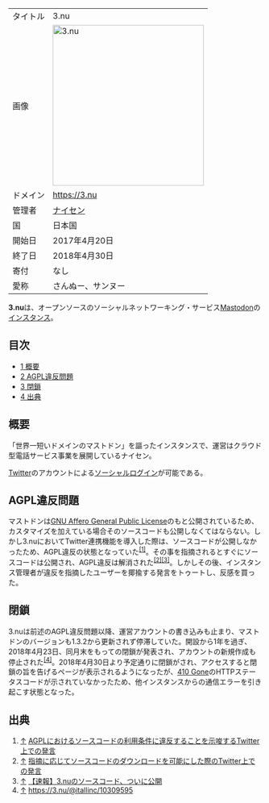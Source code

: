<div>

|          |                                                                                                                                                                                                                                    |
|----------|------------------------------------------------------------------------------------------------------------------------------------------------------------------------------------------------------------------------------------|
| タイトル | 3.nu                                                                                                                                                                                                                               |
| 画像     | [<img src="/images/thumb/2/2d/3nu.png/300px-3nu.png" srcset="/images/thumb/2/2d/3nu.png/450px-3nu.png 1.5x, /images/2/2d/3nu.png 2x" width="300" height="319" alt="3.nu" />](/%E3%83%95%E3%82%A1%E3%82%A4%E3%83%AB:3nu.png "3.nu") |
| ドメイン | <a href="https://3.nu" rel="nofollow">https://3.nu</a>                                                                                                                                                                             |
| 管理者   | <a href="https://naisen.jp/" rel="nofollow">ナイセン</a>                                                                                                                                                                           |
| 国       | 日本国                                                                                                                                                                                                                             |
| 開始日   | 2017年4月20日                                                                                                                                                                                                                      |
| 終了日   | 2018年4月30日                                                                                                                                                                                                                      |
| 寄付     | なし                                                                                                                                                                                                                               |
| 愛称     | さんぬー、サンヌー                                                                                                                                                                                                                 |

**3.nu**は、オープンソースのソーシャルネットワーキング・サービス[Mastodon](/Mastodon "Mastodon")の[インスタンス](/%E3%82%A4%E3%83%B3%E3%82%B9%E3%82%BF%E3%83%B3%E3%82%B9 "インスタンス")。

<div>

<div lang="ja" dir="ltr">

## 目次

</div>

-   [1 概要](#.E6.A6.82.E8.A6.81)
-   [2 AGPL違反問題](#AGPL.E9.81.95.E5.8F.8D.E5.95.8F.E9.A1.8C)
-   [3 閉鎖](#.E9.96.89.E9.8E.96)
-   [4 出典](#.E5.87.BA.E5.85.B8)

</div>

## 概要

「世界一短いドメインのマストドン」を謳ったインスタンスで、運営はクラウド型電話サービス事業を展開しているナイセン。

[Twitter](/Twitter "Twitter")のアカウントによる[ソーシャルログイン](/%E9%80%A3%E6%90%BA%E3%83%AD%E3%82%B0%E3%82%A4%E3%83%B3 "連携ログイン")が可能である。

## AGPL違反問題

マストドンは[GNU Affero General Public License](/AGPL "AGPL")のもと公開されているため、カスタマイズを加えている場合そのソースコードも公開しなくてはならない。しかし3.nuにおいてTwitter連携機能を導入した際は、ソースコードが公開しなかったため、AGPL違反の状態となっていた<sup>[\[1\]](#cite_note-1)</sup>。その事を指摘されるとすぐにソースコードは公開され、AGPL違反は解消された<sup>[\[2\]](#cite_note-2)[\[3\]](#cite_note-3)</sup>。しかしその後、インスタンス管理者が違反を指摘したユーザーを揶揄する発言をトゥートし、反感を買った。

## 閉鎖

3.nuは前述のAGPL違反問題以降、運営アカウントの書き込みも止まり、マストドンのバージョンも1.3.2から更新されず停滞していた。開設から1年を過ぎ、2018年4月23日、同月末をもっての閉鎖が発表され、アカウントの新規作成も停止された<sup>[\[4\]](#cite_note-4)</sup>。2018年4月30日より予定通りに閉鎖がされ、アクセスすると閉鎖の旨を告げるページが表示されるようになったが、[410 Gone](/410_Gone "410 Gone (存在しないページ)")のHTTPステータスコードが示されていなかったため、他インスタンスからの通信エラーを引き起こす状態となった。

## 出典

<div>

1.  [↑](#cite_ref-1) <a href="https://twitter.com/itallinc/status/867008375439015936" rel="nofollow">AGPLにおけるソースコードの利用条件に違反することを示唆するTwitter上での発言</a>
2.  [↑](#cite_ref-2) <a href="https://twitter.com/itallinc/status/867045467472842753" rel="nofollow">指摘に応じてソースコードのダウンロードを可能にした際のTwitter上での発言</a>
3.  [↑](#cite_ref-3) <a href="https://masto.news/2017/05/24/3-nu/" rel="nofollow">【速報】3.nuのソースコード、ついに公開</a>
4.  [↑](#cite_ref-4) <a href="https://3.nu/@itallinc/10309595" rel="nofollow">https://3.nu/@itallinc/10309595</a>

</div>

</div>
